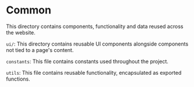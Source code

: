# Common

This directory contains components, functionality and data reused across the
website.

`ui/`: This directory contains reusable UI components alongside components not
tied to a page's content.

`constants`: This file contains constants used throughout the project.

`utils`: This file contains reusable functionality, encapsulated as exported
functions.

